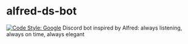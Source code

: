 # alfred-ds-bot

[![Code Style: Google](https://img.shields.io/badge/code%20style-google-blueviolet.svg)](https://github.com/google/gts)
Discord bot inspired by Alfred: always listening, always on time, always elegant
